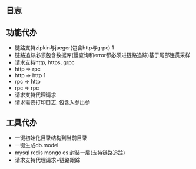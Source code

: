 ## 日志
## 功能代办
 - 链路支持zipkin与jaeger(包含http与grpc) 1
 - 链路追踪必须包含数据库(慢查询和error都必须进链路追踪)基于尾部连贯采样
 - 请求支持http, https, grpc
 - http => rpc
 - http => http 1
 - rpc => http
 - rpc => rpc 
 - 请求支持代理请求
 - 请求需要打印日志, 包含入参出参

## 工具代办
 - 一键初始化目录结构到当前目录
 - 一键生成db.model
 - mysql redis mongo es 封装一层(支持链路追踪)
 - 请求支持代理请求+链路跟踪
 